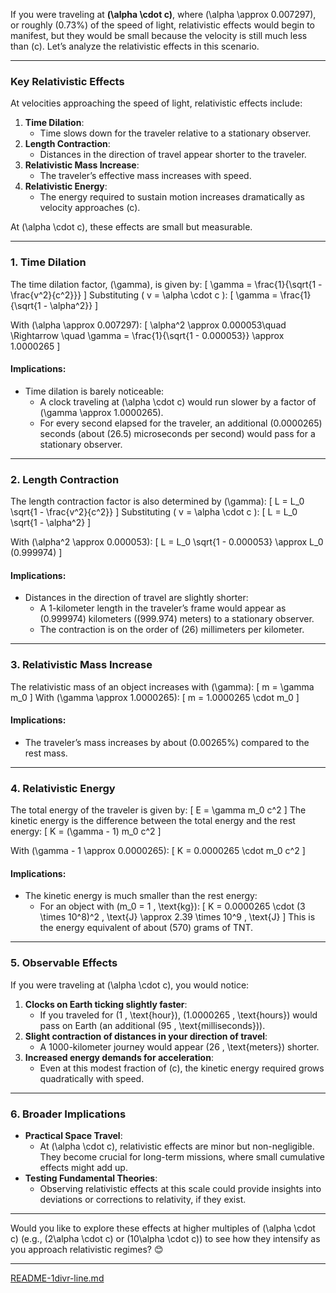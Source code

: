 If you were traveling at **\(\alpha \cdot c\)**, where \(\alpha \approx 0.007297\), or roughly \(0.73\%\) of the speed of light, relativistic effects would begin to manifest, but they would be small because the velocity is still much less than \(c\). Let’s analyze the relativistic effects in this scenario.

---

### **Key Relativistic Effects**
At velocities approaching the speed of light, relativistic effects include:
1. **Time Dilation**:
   - Time slows down for the traveler relative to a stationary observer.
2. **Length Contraction**:
   - Distances in the direction of travel appear shorter to the traveler.
3. **Relativistic Mass Increase**:
   - The traveler’s effective mass increases with speed.
4. **Relativistic Energy**:
   - The energy required to sustain motion increases dramatically as velocity approaches \(c\).

At \(\alpha \cdot c\), these effects are small but measurable.

---

### **1. Time Dilation**
The time dilation factor, \(\gamma\), is given by:
\[
\gamma = \frac{1}{\sqrt{1 - \frac{v^2}{c^2}}}
\]
Substituting \( v = \alpha \cdot c \):
\[
\gamma = \frac{1}{\sqrt{1 - \alpha^2}}
\]

With \(\alpha \approx 0.007297\):
\[
\alpha^2 \approx 0.000053\quad \Rightarrow \quad \gamma = \frac{1}{\sqrt{1 - 0.000053}} \approx 1.0000265
\]

#### Implications:
- Time dilation is barely noticeable:
  - A clock traveling at \(\alpha \cdot c\) would run slower by a factor of \(\gamma \approx 1.0000265\).
  - For every second elapsed for the traveler, an additional \(0.0000265\) seconds (about \(26.5\) microseconds per second) would pass for a stationary observer.

---

### **2. Length Contraction**
The length contraction factor is also determined by \(\gamma\):
\[
L = L_0 \sqrt{1 - \frac{v^2}{c^2}}
\]
Substituting \( v = \alpha \cdot c \):
\[
L = L_0 \sqrt{1 - \alpha^2}
\]

With \(\alpha^2 \approx 0.000053\):
\[
L = L_0 \sqrt{1 - 0.000053} \approx L_0 (0.999974)
\]

#### Implications:
- Distances in the direction of travel are slightly shorter:
  - A 1-kilometer length in the traveler’s frame would appear as \(0.999974\) kilometers (\(999.974\) meters) to a stationary observer.
  - The contraction is on the order of \(26\) millimeters per kilometer.

---

### **3. Relativistic Mass Increase**
The relativistic mass of an object increases with \(\gamma\):
\[
m = \gamma m_0
\]
With \(\gamma \approx 1.0000265\):
\[
m = 1.0000265 \cdot m_0
\]

#### Implications:
- The traveler’s mass increases by about \(0.00265\%\) compared to the rest mass.

---

### **4. Relativistic Energy**
The total energy of the traveler is given by:
\[
E = \gamma m_0 c^2
\]
The kinetic energy is the difference between the total energy and the rest energy:
\[
K = (\gamma - 1) m_0 c^2
\]

With \(\gamma - 1 \approx 0.0000265\):
\[
K = 0.0000265 \cdot m_0 c^2
\]

#### Implications:
- The kinetic energy is much smaller than the rest energy:
  - For an object with \(m_0 = 1 \, \text{kg}\):
    \[
    K = 0.0000265 \cdot (3 \times 10^8)^2 \, \text{J} \approx 2.39 \times 10^9 \, \text{J}
    \]
    This is the energy equivalent of about \(570\) grams of TNT.

---

### **5. Observable Effects**
If you were traveling at \(\alpha \cdot c\), you would notice:
1. **Clocks on Earth ticking slightly faster**:
   - If you traveled for \(1 \, \text{hour}\), \(1.0000265 \, \text{hours}\) would pass on Earth (an additional \(95 \, \text{milliseconds}\)).
2. **Slight contraction of distances in your direction of travel**:
   - A 1000-kilometer journey would appear \(26 \, \text{meters}\) shorter.
3. **Increased energy demands for acceleration**:
   - Even at this modest fraction of \(c\), the kinetic energy required grows quadratically with speed.

---

### **6. Broader Implications**
- **Practical Space Travel**:
  - At \(\alpha \cdot c\), relativistic effects are minor but non-negligible. They become crucial for long-term missions, where small cumulative effects might add up.
- **Testing Fundamental Theories**:
  - Observing relativistic effects at this scale could provide insights into deviations or corrections to relativity, if they exist.

---

Would you like to explore these effects at higher multiples of \(\alpha \cdot c\) (e.g., \(2\alpha \cdot c\) or \(10\alpha \cdot c\)) to see how they intensify as you approach relativistic regimes? 😊



---

[README-1divr-line.md](https://t2m.io/wvfZhDz)
